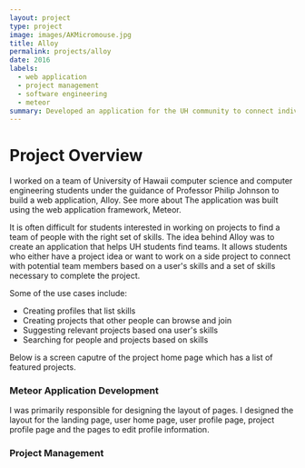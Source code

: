```yaml
---
layout: project
type: project
image: images/AKMicromouse.jpg
title: Alloy
permalink: projects/alloy
date: 2016
labels:
  - web application
  - project management
  - software engineering
  - meteor
summary: Developed an application for the UH community to connect individuals and project teams.
---
```

# Project Overview
I worked on a team of University of Hawaii computer science and computer engineering students under the guidance of Professor Philip Johnson to build a web application, Alloy. See more about The application was built using the web application framework, Meteor.

It is often difficult for students interested in working on projects to find a team of people with the right set of skills. The idea behind Alloy was to create an application that helps UH students find teams. It allows students who either have a project idea or want to work on a side project to connect with potential team members based on a user's skills and a set of skills necessary to complete the project. 

Some of the use cases include:
* Creating profiles that list skills
* Creating projects that other people can browse and join
* Suggesting relevant projects based ona  user's skills
* Searching for people and projects based on skills

Below is a screen caputre of the project home page which has a list of featured projects.

### Meteor Application Development
I was primarily responsible for designing the layout of pages. I designed the layout for the landing page, user home page, user profile page, project profile page and the pages to edit profile information. 
### Project Management
